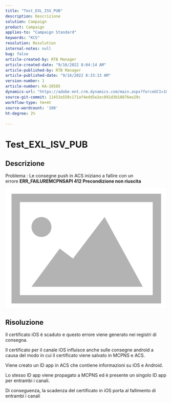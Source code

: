 ```yaml
---
title: "Test_EXL_ISV_PUB"
description: Descrizione
solution: Campaign
product: Campaign
applies-to: "Campaign Standard"
keywords: "KCS"
resolution: Resolution
internal-notes: null
bug: false
article-created-by: RTB Manager
article-created-date: "9/16/2022 8:04:14 AM"
article-published-by: RTB Manager
article-published-date: "9/16/2022 8:33:13 AM"
version-number: 1
article-number: KA-20585
dynamics-url: "https://adobe-ent.crm.dynamics.com/main.aspx?forceUCI=1&pagetype=entityrecord&etn=knowledgearticle&id=19aa6320-9635-ed11-9db1-000d3a5c1bcc"
source-git-commit: 11453a558c171af4edd5e2ec891d3b18876ee29c
workflow-type: tm+mt
source-wordcount: '108'
ht-degree: 2%

---
```


# Test_EXL_ISV_PUB

## Descrizione


Problema : Le consegne push in ACS iniziano a fallire con un errore <b>ERR_FAILUREMCPNSAPI 412 Precondizione non riuscita </b>

![](assets/___276b812e-9a35-ed11-9db1-000d3a5c1bcc___.png)




## Risoluzione


Il certificato iOS è scaduto e questo errore viene generato nei registri di consegna.

Il certificato per il canale iOS influisce anche sulle consegne android a causa del modo in cui il certificato viene salvato in MCPNS e ACS.

Viene creato un ID app in ACS che contiene informazioni su iOS e Android.

Lo stesso ID app viene propagato a MCPNS ed è presente un singolo ID app per entrambi i canali.

Di conseguenza, la scadenza del certificato in iOS porta al fallimento di entrambi i canali
